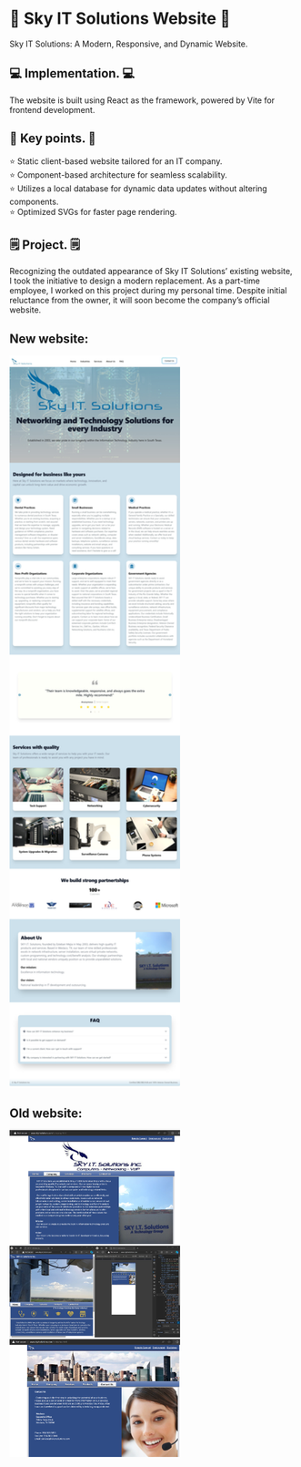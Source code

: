# 🦅 Sky IT Solutions Website 🦅
Sky IT Solutions: A Modern, Responsive, and Dynamic Website.

##  💻 Implementation. 💻
The website is built using React as the framework, powered by Vite for frontend development.

## 🔑 Key points. 🔑
⭐ Static client-based website tailored for an IT company.<br />
⭐ Component-based architecture for seamless scalability.<br />
⭐ Utilizes a local database for dynamic data updates without altering components.<br />
⭐ Optimized SVGs for faster page rendering.<br />

## 🗒️ Project. 🗒️
Recognizing the outdated appearance of Sky IT Solutions’ existing website, I took the initiative to design a modern replacement. As a part-time employee, I worked on this project during my personal time. Despite initial reluctance from the owner, it will soon become the company’s official website.

## New website:
<div class="flex">
<img src="/WebsiteSamples/NewWebsite/new-page.jpeg" width="300" />
</div>

## Old website:
<div class="flex flex-col">
<img src="/WebsiteSamples/OldWebsite/oldweb-company.png" width="300" />
<img src="/WebsiteSamples/OldWebsite/old-website-skyit.JPG" width="300" />
<img src="/WebsiteSamples/OldWebsite/oldweb-contactus.png" width="300" />
</div>
